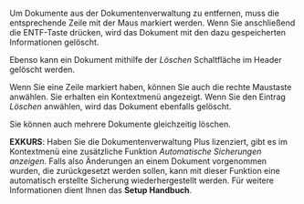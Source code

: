 Um Dokumente aus der Dokumentenverwaltung zu entfernen, muss die
entsprechende Zeile mit der Maus markiert werden. Wenn Sie anschließend
die ENTF-Taste drücken, wird das Dokument mit den dazu gespeicherten
Informationen gelöscht.

Ebenso kann ein Dokument mithilfe der *Löschen* Schaltfläche im Header
gelöscht werden.

Wenn Sie eine Zeile markiert haben, können Sie auch die rechte Maustaste
anwählen. Sie erhalten ein Kontextmenü angezeigt. Wenn Sie den Eintrag
*Löschen* anwählen, wird das Dokument ebenfalls gelöscht.

Sie können auch mehrere Dokumente gleichzeitig löschen.

**EXKURS**: Haben Sie die Dokumentenverwaltung Plus lizenziert, gibt es
im Kontextmenü eine zusätzliche Funktion *Automatische Sicherungen anzeigen*. Falls also Änderungen an einem Dokument vorgenommen wurden,
die zurückgesetzt werden sollen, kann mit dieser Funktion eine
automatisch erstellte Sicherung wiederhergestellt werden. Für weitere
Informationen dient Ihnen das **Setup Handbuch**.